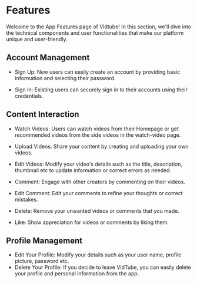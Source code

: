 # Features

Welcome to the App Features page of Vidtube! In this section, we'll dive into the technical components and user functionalities that make our platform unique and user-friendly.

## Account Management
- Sign Up: New users can easily create an account by providing basic information and selecting their password.

- Sign In: Existing users can securely sign in to their accounts using their credentials.

## Content Interaction
- Watch Videos: Users can watch videos from their Homepage or get recommended videos from the side videos in the watch-video page.

- Upload Videos: Share your content by creating and uploading your own videos.

- Edit Videos: Modify your video's details such as the title, description, thumbnail etc to update information or correct errors as needed.

- Comment: Engage with other creators by commenting on their videos.

- Edit Comment: Edit your comments to refine your thoughts or correct mistakes.

- Delete: Remove your unwanted videos or comments that you made.

- Like: Show appreciation for videos or comments by liking them.

## Profile Management
- Edit Your Profile: Modify your details such as your user name, profile picture, password etc.
- Delete Your Profile: If you decide to leave VidTube, you can easily delete your profile and personal information from the app.
